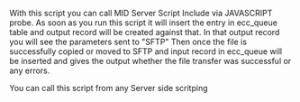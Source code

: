 With this script you can call MID Server Script Include via JAVASCRIPT probe. As soon as you run this script it will insert the entry in
ecc_queue table and output record will be created against that. In that output record you will see the parameters sent to "SFTP"
Then once the file is successfully copied or moved to SFTP and input record in ecc_queue will be inserted and gives the output whether the file
transfer was successful or any errors.

You can call this script from any Server side scritping
